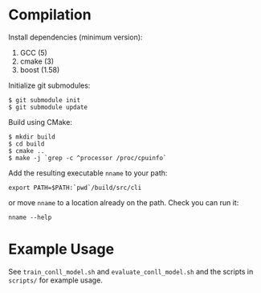 # Compilation

Install dependencies (minimum version):

1. GCC (5)
2. cmake (3)
3. boost (1.58)

Initialize git submodules:

``` shell
$ git submodule init
$ git submodule update
```

Build using CMake:

``` shell
$ mkdir build
$ cd build
$ cmake ..
$ make -j `grep -c ^processor /proc/cpuinfo`
```

Add the resulting executable `nname` to your path:

``` shell
export PATH=$PATH:`pwd`/build/src/cli
```

or move `nname` to a location already on the path. Check you can
run it:

``` shell
nname --help
```
# Example Usage

See `train_conll_model.sh` and `evaluate_conll_model.sh` and the
scripts in `scripts/` for example usage.
